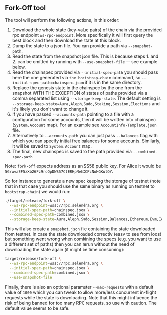 ## Fork-Off tool

The tool will perform the following actions, in this order:
1. Download the whole state (key-value pairs) of the chain via the provided rpc endpoint `ws-rpc-endpoint`. More specifically it will first query the best block and then download the state at this block.
2. Dump the state to a json file. You can provide a path via `--snapshot-path`.
3. Read the state from the snapshot json file. This is because steps 1. and 2. can be omitted by running with `--use-snapshot-file` -- see example below.
4. Read the chainspec provided via `--initial-spec-path` you should pass here the one generated via `the bootstrap-chain` command, so `--initial-spec-path=chainspec.json` if it is in the same directory.
5. Replace the genesis state in the chainspec by the one from the snapshot WITH THE EXCEPTION of states of paths provided via a comma separated list using `--storage-keep-state`. The default setting is `--storage-keep-state=Aura,Aleph,Sudo,Staking,Session,Elections` and it's likely you don't want to change it.
6. If you have passed `--accounts-path` pointing to a file with a configuration for some accounts, then it will be written into chainspec (`System.Account` map). For an example see `AccountInfo-Template.json` file.
7. Alternatively to `--accounts-path` you can just pass `--balances` flag with which you can specify initial free balances for some accounts. Similarly, it will be saved to `System.Account` map.
8. The final, new chainspec is saved to the path provided via `--combined-spec-path`.

Note: `fork-off` expects address as an SS58 public key. 
For Alice it would be `5GrwvaEF5zXb26Fz9rcQpDWS57CtERHpNehXCPcNoHGKutQY`.

So for instance to generate a new spec keeping the storage of testnet (note that in that case you should use the same binary as running on testnet to `bootstrap-chain`) we would run:


```bash
./target/release/fork-off \
  --ws-rpc-endpoint=wss://rpc.selendra.org \
  --initial-spec-path=chainspec.json \
  --combined-spec-path=combined.json \
  --storage-keep-state=Aura,Aleph,Sudo,Session,Balances,Ethereum,Evm,Identity,Multisig,Recovery
```
This will also create a `snapshot.json` file containing the state downloaded from testnet. In case the state downloaded correctly (easy to see from logs) but something went wrong when combining the specs (e.g. you want to use a different set of paths) then you can rerun without the need of downloading the state again (it might be time consuming):

```bash
target/release/fork-off \
  --ws-rpc-endpoint=wss://rpc.selendra.org \
  --initial-spec-path=chainspec.json \
  --combined-spec-path=combined.json \
  --use-snapshot-file
```

Finally, there is also an optional parameter `--max-requests` with a default value of `1000` which you can tweak to allow more/less concurrent in-flight requests while the state is downloading. Note that this might influence the risk of being banned for too many RPC requests, so use with caution. The default value seems to be safe.
